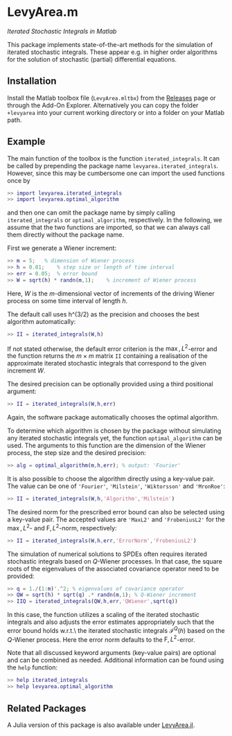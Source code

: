 # LevyArea.m
*Iterated Stochastic Integrals in Matlab*

This package implements state-of-the-art methods for the simulation of iterated stochastic integrals.
These appear e.g. in higher order algorithms for the solution of stochastic (partial) differential equations.

## Installation

Install the Matlab toolbox file (`LevyArea.mltbx`) from the [Releases](https://github.com/stochastics-uni-luebeck/LevyArea.m/releases) page or through the Add-On Explorer.
Alternatively you can copy the folder `+levyarea` into your current working directory or into a folder on your Matlab path.

## Example

The main function of the toolbox is the function
`iterated_integrals`. It can be called by prepending the
package name `levyarea.iterated_integrals`. However, since
this may be cumbersome one can import the used functions once by
```matlab
>> import levyarea.iterated_integrals
>> import levyarea.optimal_algorithm
```
and then one can omit the package name by simply calling
`iterated_integrals` or `optimal_algorithm`,
respectively.
In the following, we assume that the two functions are imported, so that we can always call them directly without the package name.


First we generate a Wiener increment:
```matlab
>> m = 5;	% dimension of Wiener process
>> h = 0.01;	% step size or length of time interval
>> err = 0.05;	% error bound
>> W = sqrt(h) * randn(m,1);	% increment of Wiener process
```
Here, $W$ is the $m$-dimensional vector of increments of the driving
Wiener process on some time interval of length $h$.

The default call uses h^(3/2) as the precision and chooses the best algorithm automatically:
```matlab
>> II = iterated_integrals(W,h)
```
If not stated otherwise, the default error criterion is the $\max,L^2$-error
and the function returns the $m \times m$ matrix `II` containing a realisation
of the approximate iterated stochastic integrals that correspond
to the given increment $W$.

The desired precision can be optionally provided
using a third positional argument:
```matlab
>> II = iterated_integrals(W,h,err)
```
Again, the software package automatically chooses the optimal
algorithm.

To determine which algorithm is chosen by the package without simulating any iterated
stochastic integrals yet, the function `optimal_algorithm` can
be used. The arguments to this function are the dimension of the Wiener
process, the step size and the desired precision:
```matlab
>> alg = optimal_algorithm(m,h,err); % output: 'Fourier'
```

It is also possible to choose the algorithm directly using a key-value pair.
The value can be
one of `'Fourier'`, `'Milstein'`, `'Wiktorsson'`
and `'MronRoe'`:
```matlab
>> II = iterated_integrals(W,h,'Algorithm','Milstein')
```

The desired norm for the prescribed error bound can also be
selected using a key-value pair. The accepted values are
`'MaxL2'` and `'FrobeniusL2'` for the $\max,L^2$- and $\mathrm{F},L^2$-norm, respectively:
```matlab
>> II = iterated_integrals(W,h,err,'ErrorNorm','FrobeniusL2')
```

The simulation of numerical solutions to SPDEs often requires
iterated stochastic integrals based on $Q$-Wiener processes.
In that case, the square roots of the eigenvalues of the associated
covariance operator need to be provided:
```matlab
>> q = 1./(1:m)'.^2; % eigenvalues of covariance operator
>> QW = sqrt(h) * sqrt(q) .* randn(m,1); % Q-Wiener increment
>> IIQ = iterated_integrals(QW,h,err,'QWiener',sqrt(q))
```
In this case, the function utilizes a
scaling of the iterated stochastic integrals and also adjusts the error
estimates appropriately such that the error bound holds w.r.t.\ the
iterated stochastic integrals $\mathcal{I}^{Q}(h)$ based on the
$Q$-Wiener process. Here the error norm defaults to the $\mathrm{F},L^2$-error.

Note that all discussed keyword arguments (key-value pairs) are
optional and can be combined as needed. Additional information
can be found using the `help` function:

```matlab
>> help iterated_integrals
>> help levyarea.optimal_algorithm
```

## Related Packages

A Julia version of this package is also available under [LevyArea.jl](https://github.com/stochastics-uni-luebeck/LevyArea.jl).